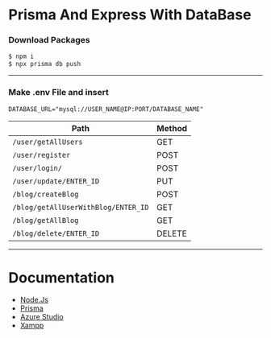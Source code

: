 <h1>Prisma And Express With DataBase</h1>



<h3> Download Packages</h3>

```cmd
$ npm i
$ npx prisma db push 
```

<hr>

<h3>Make .env File and insert</h3>

```env
DATABASE_URL="mysql://USER_NAME@IP:PORT/DATABASE_NAME"
```

|Path|Method|
|---|---|
|`/user/getAllUsers`|GET|
|`/user/register`|POST|
|`/user/login/`|POST|
|`/user/update/ENTER_ID`|PUT|
|`/blog/createBlog`|POST|
|`/blog/getAllUserWithBlog/ENTER_ID`|GET|
|`/blog/getAllBlog`|GET|
|`/blog/delete/ENTER_ID`|DELETE|


<hr>

# Documentation
- [Node.Js](nodejs.org)
- [Prisma](https://www.prisma.io/)
- [Azure Studio](https://learn.microsoft.com/en-us/azure-data-studio/download-azure-data-studio?view=sql-server-ver16&tabs=win-install%2Cwin-user-install%2Credhat-install%2Cwindows-uninstall%2Credhat-uninstall)
- [Xampp](https://www.apachefriends.org/download.html)
